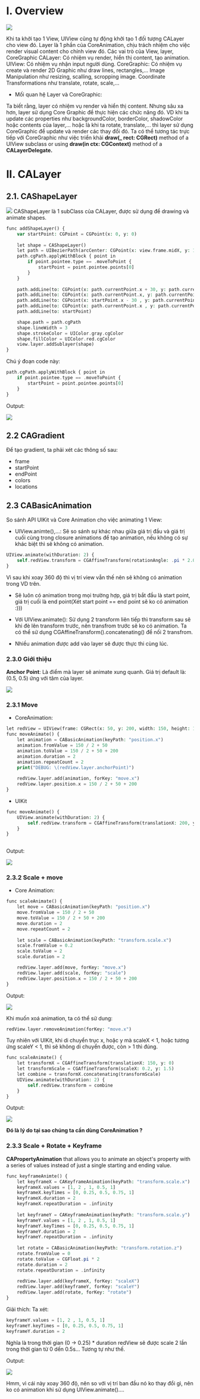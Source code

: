 # I. Overview

![](images/overView.png)

Khi ta khởi tạo 1 View, UIView cũng tự động khởi tạo 1 đối tượng CALayer cho view đó. Layer là 1 phần của CoreAnimation, chịu trách nhiệm cho việc render visual content cho chính view đó. 
Các vai trò của View, layer, CoreGraphic
CALayer: Có nhiệm vụ render, hiển thị content, tạo animation.
UIView: Có nhiệm vụ nhận input người dùng.
CoreGraphic: Có nhiệm vụ create và render 2D Graphic như draw lines, rectangles,... Image Manipulation như resizing, scalling, scropping image. Coordinate Transformations như translate, rotate, scale,...

- Mối quan hệ Layer và CoreGraphic:
  
Ta biết rằng, layer có nhiệm vụ render và hiển thị content. Nhưng sâu xa hơn, layer sử dụng Core Graphic để thực hiện các chức năng đó. VD khi ta update các properties như backgroundColor, borderColor, shadowColor hoặc contents của layer,... hoặc là khi ta rotate, translate,... thì layer sử dụng CoreGraphic để update và render các thay đổi đó. Ta có thể tương tác trực tiếp với CoreGraphic như việc triển khải **draw(_ rect: CGRect)** method of a UIView subclass or using **draw(in ctx: CGContext)** method of a **CALayerDelegate.**

# II. CALayer
## 2.1. CAShapeLayer
![](images/circle_radius.png)
CAShapeLayer là 1 subClass của CALayer, được sử dụng để drawing và animate shapes.

```php
func addShapeLayer() {
    var startPoint: CGPoint = CGPoint(x: 0, y: 0)
    
    let shape = CAShapeLayer()
    let path = UIBezierPath(arcCenter: CGPoint(x: view.frame.midX, y: 150), radius: 90, startAngle: .pi * 2 / 3, endAngle: .pi / 3, clockwise: true)
    path.cgPath.applyWithBlock { point in
        if point.pointee.type == .moveToPoint {
            startPoint = point.pointee.points[0]
        }
    }
    
    path.addLine(to: CGPoint(x: path.currentPoint.x + 30, y: path.currentPoint.y))
    path.addLine(to: CGPoint(x: path.currentPoint.x, y: path.currentPoint.y + 60))
    path.addLine(to: CGPoint(x: startPoint.x - 30 , y: path.currentPoint.y))
    path.addLine(to: CGPoint(x: path.currentPoint.x , y: path.currentPoint.y - 60))
    path.addLine(to: startPoint)

    shape.path = path.cgPath
    shape.lineWidth = 3
    shape.strokeColor = UIColor.gray.cgColor
    shape.fillColor = UIColor.red.cgColor
    view.layer.addSublayer(shape)
}
```

Chú ý đoạn code này:
```php
path.cgPath.applyWithBlock { point in
    if point.pointee.type == .moveToPoint {
        startPoint = point.pointee.points[0]
    }
}
```

Output:

![](images/shapeLayer.png)

## 2.2 CAGradient

Để tạo gradient, ta phải xét các thông số sau:
- frame
- startPoint
- endPoint
- colors
- locations


## 2.3 CABasicAnimation

So sánh API UIKit và Core Animation cho việc animating 1 View:
- UIView.animte(),...: Sẽ so sánh sự khác nhau giữa giá trị đầu và giá trị cuối cùng trong closure animations để tạo animation, nếu không có sự khác biệt thì sẽ không có animation.

```php
UIView.animate(withDuration: 2) {
    self.redView.transform = CGAffineTransform(rotationAngle: .pi * 2.0)
}
```

Vì sau khi xoay 360 độ thì vị trí view vẫn thế nên sẽ không có animation trong VD trên.

- Sẽ luôn có animation trong mọi trường hợp, giá trị bắt đầu là start point, giá trị cuối là end point(Xét start point == end point sẽ ko có animation :)))

- Với UIView.animate(): Sử dụng 2 transform liên tiếp thì transform sau sẽ khi đè lên transform trước, nên transfrom trước sẽ ko có animation. Ta có thể sử dụng CGAffineTransform().concatenating() để nối 2 transfrom.

- Nhiều animation được add vào layer sẽ được thực thi cùng lúc.

### 2.3.0 Giới thiệu
**Anchor Point**: Là điểm mà layer sẽ animate xung quanh. Giá trị default là: (0.5, 0.5) ứng với tâm của layer.

![](images/AnchorPoint.png)

### 2.3.1 Move
- CoreAnimation:

```php
let redView = UIView(frame: CGRect(x: 50, y: 200, width: 150, height: 150))
func moveAnimate() {
    let animation = CABasicAnimation(keyPath: "position.x")
    animation.fromValue = 150 / 2 + 50
    animation.toValue = 150 / 2 + 50 + 200
    animation.duration = 2
    animation.repeatCount = 2
    print("DEBUG: \(redView.layer.anchorPoint)")
    
    redView.layer.add(animation, forKey: "move.x")
    redView.layer.position.x = 150 / 2 + 50 + 200
}
```
- UIKit

```php
func moveAnimate() {
    UIView.animate(withDuration: 2) {
        self.redView.transform = CGAffineTransform(translationX: 200, y: 0)
    }
}
    
```

Output:

![](gif/move.gif)

### 2.3.2 Scale + move
- Core Animation:

```php
func scaleAnimate() {
    let move = CABasicAnimation(keyPath: "position.x")
    move.fromValue = 150 / 2 + 50
    move.toValue = 150 / 2 + 50 + 200
    move.duration = 2
    move.repeatCount = 2
    
    let scale = CABasicAnimation(keyPath: "transform.scale.x")
    scale.fromValue = 0.2
    scale.toValue = 2
    scale.duration = 2

    redView.layer.add(move, forKey: "move.x")
    redView.layer.add(scale, forKey: "scale")
    redView.layer.position.x = 150 / 2 + 50 + 200
}
```

Output:

![](gif/move+scale.gif)

Khi muốn xoá animation, ta có thể sử dung:
```php
redView.layer.removeAnimation(forKey: "move.x")
```

Tuy nhiên với UIKit, khi di chuyển trục x, hoặc y mà scaleX < 1, hoặc tương ứng scaleY < 1, thì sẽ không di chuyển được, còn > 1 thì đúng.

```php
func scaleAnimate() {
    let transformX = CGAffineTransform(translationX: 150, y: 0)
    let transformScale = CGAffineTransform(scaleX: 0.2, y: 1.5)
    let combine = transformX.concatenating(transformScale)
    UIView.animate(withDuration: 2) {
        self.redView.transform = combine
    }
}
```

Output:

![](gif/failed_move.gif)

**Đó là lý do tại sao chúng ta cần dùng CoreAnimation ?**

### 2.3.3 Scale + Rotate + Keyframe

**CAPropertyAnimation** that allows you to animate an object's property with a series of values instead of just a single starting and ending value.

```php
func keyframeAnimte() {
    let keyframeX = CAKeyframeAnimation(keyPath: "transform.scale.x")
    keyframeX.values = [1, 2 , 1, 0.5, 1]
    keyframeX.keyTimes = [0, 0.25, 0.5, 0.75, 1]
    keyframeX.duration = 2
    keyframeX.repeatDuration = .infinity
    
    let keyframeY = CAKeyframeAnimation(keyPath: "transform.scale.y")
    keyframeY.values = [1, 2 , 1, 0.5, 1]
    keyframeY.keyTimes = [0, 0.25, 0.5, 0.75, 1]
    keyframeY.duration = 2
    keyframeY.repeatDuration = .infinity
    
    let rotate = CABasicAnimation(keyPath: "transform.rotation.z")
    rotate.fromValue = 0
    rotate.toValue = CGFloat.pi * 2
    rotate.duration = 2
    rotate.repeatDuration = .infinity
    
    redView.layer.add(keyframeX, forKey: "scaleX")
    redView.layer.add(keyframeY, forKey: "scaleY")
    redView.layer.add(rotate, forKey: "rotate")
}
```

Giải thích: Ta xét:
```php
keyframeY.values = [1, 2 , 1, 0.5, 1]
keyframeY.keyTimes = [0, 0.25, 0.5, 0.75, 1]
keyframeY.duration = 2
```
Nghĩa là trong thời gian (0 -> 0.25) * duration redView sẽ được scale 2 lần trong thời gian từ 0 dến 0.5s... Tương tự như thế.

Output:

![](gif/roate+keyframe.gif)

Hmm, vì cái này xoay 360 độ, nên so với vị trí ban đầu nó ko thay đổi gì, nên ko có animation khi sử dụng UIView.animate()....